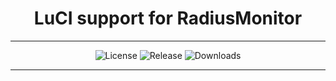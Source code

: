 <div align="center">
  <h1>LuCI support for RadiusMonitor</h1>
</div>
<hr/>
<div align="center">
  <img alt="License" src="https://img.shields.io/github/license/Maizil41/luci-app-radius-monitor?style=for-the-badge">
  <img alt="Release" src="https://img.shields.io/github/v/release/Maizil41/luci-app-radius-monitor?style=for-the-badge">
  <img alt="Downloads" src="https://img.shields.io/github/downloads/Maizil41/RadiusMonitor/total?style=for-the-badge">
</div>
<hr/>
